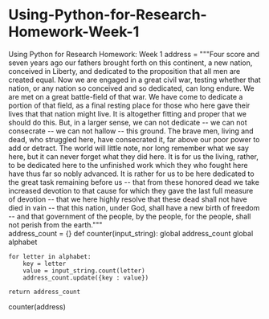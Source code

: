 # Using-Python-for-Research-Homework-Week-1
Using Python for Research Homework: Week 1
address = """Four score and seven years ago our fathers brought forth on this continent, a new nation,
conceived in Liberty, and dedicated to the proposition that all men are created equal. Now we are engaged in a 
great civil war, testing whether that nation, or any nation so conceived and so dedicated, can long endure. 
We are met on a great battle-field of that war. We have come to dedicate a portion of that field, as a final 
resting place for those who here gave their lives that that nation might live. It is altogether fitting and proper 
that we should do this. But, in a larger sense, we can not dedicate -- we can not consecrate -- we can not hallow -- 
this ground. The brave men, living and dead, who struggled here, have consecrated it, far above our poor power to add 
or detract. The world will little note, nor long remember what we say here, but it can never forget what they did here. 
It is for us the living, rather, to be dedicated here to the unfinished work which they who fought here have thus far so 
nobly advanced. It is rather for us to be here dedicated to the great task remaining before us -- that from these honored 
dead we take increased devotion to that cause for which they gave the last full measure of devotion -- that we here 
highly resolve that these dead shall not have died in vain -- that this nation, under God, shall have a new birth of 
freedom -- and that government of the people, by the people, for the people, shall not perish from the earth."""   
address_count = {}
def counter(input_string):
    global address_count
    global alphabet

    for letter in alphabet:
        key = letter
        value = input_string.count(letter)
        address_count.update({key : value})

    return address_count

counter(address)
